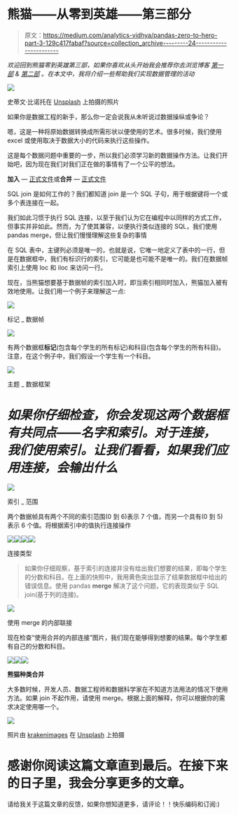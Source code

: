 # 熊猫——从零到英雄——第三部分

> 原文：<https://medium.com/analytics-vidhya/pandas-zero-to-hero-part-3-129c417fabaf?source=collection_archive---------24----------------------->

*欢迎回到熊猫零到英雄第三部，如果你喜欢从头开始我会推荐你去浏览博客* [*第一部*](/analytics-vidhya/pandas-zero-to-hero-series-1-5f6ee546dc53?sk=9b8db77d53907295c4a8423b0d8a3a0b) *&* [*第二部*](/analytics-vidhya/pandas-zero-to-hero-part-2-9af4fe28cd65?sk=81987bd7d593626e8bf76a66ba000842) *。在本文中，我将介绍一些帮助我们实现数据管理的活动*

![](img/dd8b5766b5d3d73a9f14d0fe8408be85.png)

史蒂文·比诺托在 [Unsplash](https://unsplash.com/s/photos/coding?utm_source=unsplash&utm_medium=referral&utm_content=creditCopyText) 上拍摄的照片

如果你是数据工程的新手，那么你一定会说我从未听说过数据操纵或争论？

嗯，这是一种将原始数据转换成所需形状以便使用的艺术。很多时候，我们使用 excel 或使用取决于数据大小的代码来执行这些操作。

这是每个数据问题中重要的一步，所以我们必须学习新的数据操作方法。让我们开始吧，因为现在我们对我们正在做的事情有了一个公平的想法。

**加入** — [正式文件](https://pandas.pydata.org/pandas-docs/stable/reference/api/pandas.DataFrame.join.html)或**合并** — [正式文件](https://pandas.pydata.org/docs/reference/api/pandas.DataFrame.merge.html#pandas.DataFrame.merge)

SQL join 是如何工作的？我们都知道 join 是一个 SQL 子句，用于根据键将一个或多个表连接在一起。

我们如此习惯于执行 SQL 连接，以至于我们认为它在编程中以同样的方式工作，但事实并非如此。然而，为了使其兼容，以便执行类似连接的 SQL，我们使用 pandas merge，但让我们慢慢理解这些复杂的事情

在 SQL 表中，主键列必须是唯一的，也就是说，它唯一地定义了表中的一行，但是在数据框中，我们有标识行的索引，它可能是也可能不是唯一的。我们在数据帧索引上使用 loc 和 iloc 来访问一行。

现在，当熊猫想要基于数据帧的索引加入时，即当索引相同时加入，熊猫加入被有效地使用。让我们用一个例子来理解这一点:

![](img/fbdf96350366a0635900a5bc64f9e463.png)

标记 _ 数据帧

![](img/1aab4c59ff2cc986b27c647983dcc5cc.png)

有两个数据框**标记**(包含每个学生的所有标记)和科目(包含每个学生的所有科目)。注意，在这个例子中，我们假设一个学生有一个科目。

![](img/8562ac11e9890b658abf04ed2deace53.png)

主题 _ 数据框架

# *如果你仔细检查，你会发现这两个数据框有共同点——名字和索引。对于连接，我们使用索引。让我们看看，如果我们应用连接，会输出什么*

![](img/24838febb10ae305b036d5c36b1293d9.png)

索引 _ 范围

两个数据帧具有两个不同的索引范围(0 到 6)表示 7 个值，而另一个具有(0 到 5)表示 6 个值。将根据索引中的值执行连接操作

![](img/ee7d002ec5a5c30cdd788ac5f94257f4.png)![](img/609c0ddb0df1de998c42631d6dec4d2d.png)![](img/5f9acf6055ae1e95995dcd86bfc0639e.png)![](img/54515f7591e555c3edbd75146f82afff.png)

连接类型

> 如果你仔细观察，基于索引的连接并没有给出我们想要的结果，即每个学生的分数和科目。在上面的快照中，我用黄色突出显示了结果数据框中给出的错误信息。使用 pandas **merge** 解决了这个问题，它的表现类似于 SQL join(基于列的连接)。

![](img/26ddb8896c11e12dcade9819a7a1c32d.png)

使用 merge 的内部联接

现在检查“使用合并的内部连接”图片，我们现在能够得到想要的结果。每个学生都有自己的分数和科目。

![](img/d12bd61ef40cb362d0b914910ecd8b1e.png)![](img/cb4cc4bb1b484c78dc3f0aa3614dd7c1.png)![](img/cbbbddcd61643a95034f107fc87f98fb.png)

**熊猫种类合并**

大多数时候，开发人员、数据工程师和数据科学家在不知道方法用法的情况下使用方法。如果 join 不起作用，请使用 merge。根据上面的解释，你可以根据你的需求决定使用哪一个。

![](img/297411f1a84dbde2c57170ce36c2a39b.png)

照片由 [krakenimages](https://unsplash.com/@krakenimages?utm_source=unsplash&utm_medium=referral&utm_content=creditCopyText) 在 [Unsplash](https://unsplash.com/s/photos/high-five?utm_source=unsplash&utm_medium=referral&utm_content=creditCopyText) 上拍摄

# 感谢你阅读这篇文章直到最后。在接下来的日子里，我会分享更多的文章。

请给我关于这篇文章的反馈，如果你想知道更多，请评论！！快乐编码和订阅:)